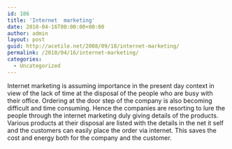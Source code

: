 ```yaml
---
id: 186
title: 'Internet  marketing'
date: 2010-04-16T00:00:00+00:00
author: admin
layout: post
guid: http://acetile.net/2008/09/18/internet-marketing/
permalink: /2010/04/16/internet-marketing/
categories:
  - Uncategorized
---
```

Internet marketing is assuming importance in the present day context in view of the lack of time at the disposal of the people who are busy with their office. Ordering at the door step of the company is also becoming difficult and time consuming. Hence the companies are resorting to lure the people through the internet marketing duly giving details of the products. Various products at their disposal are listed with the details in the net it self and the customers can easily place the order via internet. This saves the cost and energy both for the company and the customer.